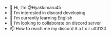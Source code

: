 - 👋 Hi, I’m @Hyakkimaru45
- 👀 I’m interested in discord developing
- 🌱 I’m currently learning English
- 💞️ I’m looking to collaborate on discord server
- 📫 How to reach me my discord S a t o r u#3120

<!---
Hyakkimaru45/Hyakkimaru45 is a ✨ special ✨ repository because its `README.md` (this file) appears on your GitHub profile.
You can click the Preview link to take a look at your changes.
--->
